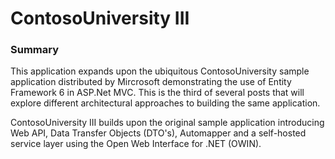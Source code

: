 # ContosoUniversity III

### Summary
This application expands upon the ubiquitous ContosoUniversity sample application distributed by Mircrosoft demonstrating the use of Entity Framework 6 in ASP.Net MVC.  This is the third of several posts that will explore different architectural approaches to building the same application.  

ContosoUniversity III builds upon the original sample application introducing Web API, Data Transfer Objects (DTO's), Automapper and a self-hosted service layer using the Open Web Interface for .NET (OWIN).
